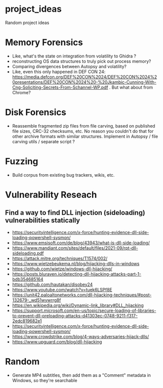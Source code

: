 # project_ideas
Random project ideas


# Memory Forensics
* Like, what's the state on integration from volatility to Ghidra ?
* reconstructing OS data structures to truly pick out process memory?
* Comparing divergences between Autopsy and volatility?
* Like, even this only happened in DEF CON 24: https://media.defcon.org/DEF%20CON%2024/DEF%20CON%2024%20presentations/DEF%20CON%2024%20-%20Jkambic-Cunning-With-Cng-Soliciting-Secrets-From-Schannel-WP.pdf . But what about from Chrome?

# Disk Forensics
* Reassemble fragmented zip files from file carving, based on published file sizes, CRC-32 checksums, etc. No reason you couldn't do that for other archive formats with similar structures. Implement in Autopsy / file carving utils / separate script ?

# Fuzzing
* Build corpus from existing bug trackers, wikis, etc.

# Vulnerability Reseach
## Find a way to find DLL injection  (sideloading) vulnerabilities **statically**
* https://securityintelligence.com/x-force/hunting-evidence-dll-side-loading-powershell-sysmon/
* https://www.emsisoft.com/de/blog/43943/what-is-dll-side-loading/
* https://www.mandiant.com/sites/default/files/2021-09/rpt-dll-sideloading.pdf
* https://attack.mitre.org/techniques/T1574/002/
* https://www.wietzebeukema.nl/blog/hijacking-dlls-in-windows
* https://github.com/wietze/windows-dll-hijacking/
* https://posts.bluraven.io/detecting-dll-hijacking-attacks-part-1-bdb354685164
* https://github.com/hautakan/disobey24
* https://www.youtube.com/watch?v=tuek6LSPf8E
* https://unit42.paloaltonetworks.com/dll-hijacking-techniques/#post-132679-_wd51wywrrg8f
* https://en.wikipedia.org/wiki/Dynamic-link_library#DLL_hijacking
* https://support.microsoft.com/en-us/topic/secure-loading-of-libraries-to-prevent-dll-preloading-attacks-d41303ec-0748-9211-f317-2edc819682e1
* https://securityintelligence.com/x-force/hunting-evidence-dll-side-loading-powershell-sysmon/
* https://www.crowdstrike.com/blog/4-ways-adversaries-hijack-dlls/
* https://www.upguard.com/blog/dll-hijacking


# Random
* Generate MP4 subtitles, then add them as a "Comment" metadata in Windows, so they're searchable
